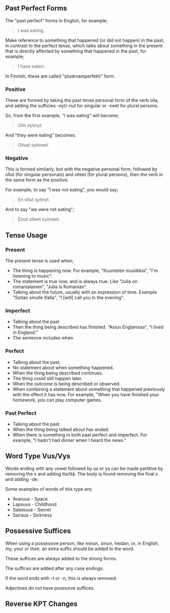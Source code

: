 ## Past Perfect Forms

The "past perfect" forms in English, for example;

> I was eating.

Make reference to something that happened (or did not happen) in the past, in
contrast to the perfect tense, which talks about something in the present that
is directly affected by something that happened in the past, for example;

> I have eaten.

In Finnish, these are called "pluskvamperfekti" form.

### Positive

These are formed by taking the past tense personal form of the verb olla, and
adding the sufficies -nyt/-nut for singular or -neet for plural persons.

So, from the first example, "I was eating" will become;

> Olin syönyt.

And "they were eating" becomes:

> Olivat syöneet.

### Negative

This is formed similarly, but with the negative personal form, followed by ollut
(for singular personals) and olleet (for plural persons), then the verb in the
same form as the positive.

For example, to say "I was not eating", you would say;

> En ollut syönyt.

And to say "we were not eating";

> Eivat olleet syöneet.

## Tense Usage

### Present

The present tense is used when;

- The thing is happening now. For example, "Kuuntelen musiikkia", "I'm listening
  to music".
- The statement is true now, and is always true. Like "Julia on romanialainen",
  "Julia is Romanian".
- Talking about the future, usually with an expression of time. Example "Soitan
  sinulle illalla", "I [will] call you in the evening".

### Imperfect

- Talking about the past
- Then the thing being described has finished. "Asiun Englanissa", "I lived in
  England."
- The sentence includes when

### Perfect

- Talking about the past.
- No statement about when something happened.
- When the thing being described continues.
- The thing could still happen later.
- When the outcome is being described or observed.
- When combining a statement about something that happened previously with the
  effect it has now. For example, "When you have finished your homework, you
  can play computer games.

### Past Perfect

- Talking about the past.
- When the thing being talked about has ended.
- When there is something in both past perfect and imperfect. For example, "I
  hadn't had dinner when I heard the news."

## Word Type Vus/Vys

Words ending with any vowel followed by us or ys can be made partitive by
removing the s and adding tta/ttä. The body is found removing the final s and
adding -de.

Some examples of words of this type are;

- Avaruus - Space
- Lapsuus - Childhood
- Salaisuus - Secret
- Sairaus - Sickness

## Possessive Suffices

When using a possessive person, like minun, sinun, heidan, or, in English, my,
your or their, an extra suffix should be added to the word.

These suffices are always added to the strong forms.

The suffices are added after any case endings.

If the word ends with -t or -n, this is always removed.

Adjectives do not have posessive suffices.

## Reverse KPT Changes

